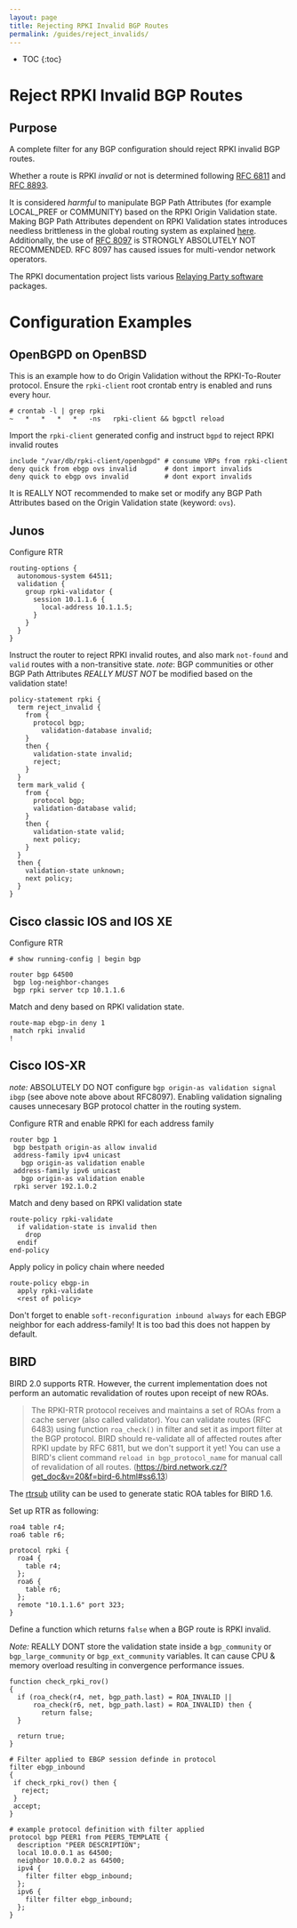 ```yaml
---
layout: page
title: Rejecting RPKI Invalid BGP Routes
permalink: /guides/reject_invalids/
---
```


* TOC
{:toc}

# Reject RPKI Invalid BGP Routes

## Purpose

A complete filter for any BGP configuration should reject RPKI invalid BGP routes.

Whether a route is RPKI *invalid* or not is determined following [RFC 6811](https://tools.ietf.org/html/rfc6811) and [RFC 8893](https://tools.ietf.org/html/rfc8893).

It is considered *harmful* to manipulate BGP Path Attributes (for example LOCAL_PREF or COMMUNITY) based on the RPKI Origin Validation state.
Making BGP Path Attributes dependent on RPKI Validation states introduces needless brittleness in the global routing system as explained [here](https://mailarchive.ietf.org/arch/msg/sidrops/dwQi9lgYKRVctdlMAHhtgYkzhSM/).
Additionally, the use of [RFC 8097](https://tools.ietf.org/html/rfc8097) is STRONGLY ABSOLUTELY NOT RECOMMENDED.
RFC 8097 has caused issues for multi-vendor network operators.

The RPKI documentation project lists various [Relaying Party software](https://rpki.readthedocs.io/en/latest/tools.html) packages.

# Configuration Examples

## OpenBGPD on OpenBSD

This is an example how to do Origin Validation without the RPKI-To-Router protocol.
Ensure the `rpki-client` root crontab entry is enabled and runs every hour.

```
# crontab -l | grep rpki
~   *   *   *   *   -ns   rpki-client && bgpctl reload
```

Import the `rpki-client` generated config and instruct `bgpd` to reject RPKI invalid routes

```
include "/var/db/rpki-client/openbgpd" # consume VRPs from rpki-client
deny quick from ebgp ovs invalid       # dont import invalids
deny quick to ebgp ovs invalid         # dont export invalids
```

It is REALLY NOT recommended to make set or modify any BGP Path Attributes based on the Origin Validation state (keyword: `ovs`).

## Junos

Configure RTR

```
routing-options {
  autonomous-system 64511;
  validation {
    group rpki-validator {
      session 10.1.1.6 {
        local-address 10.1.1.5;
      }
    }
  }
}
```

Instruct the router to reject RPKI invalid routes, and also mark `not-found` and `valid` routes with a non-transitive state.
*note*: BGP communities or other BGP Path Attributes *REALLY MUST NOT* be modified based on the validation state!

```
policy-statement rpki {
  term reject_invalid {
    from {
      protocol bgp;
        validation-database invalid;
    }
    then {
      validation-state invalid;
      reject;
    }
  }
  term mark_valid {
    from {
      protocol bgp;
      validation-database valid;
    }
    then {
      validation-state valid;
      next policy;
    }
  }
  then {
    validation-state unknown;
    next policy;
  }
}
```

## Cisco classic IOS and IOS XE

Configure RTR

```
# show running-config | begin bgp

router bgp 64500
 bgp log-neighbor-changes
 bgp rpki server tcp 10.1.1.6
```

Match and deny based on RPKI validation state.

```
route-map ebgp-in deny 1
 match rpki invalid
!
```

## Cisco IOS-XR

*note:* ABSOLUTELY DO NOT configure `bgp origin-as validation signal ibgp` (see above note above about RFC8097).
Enabling validation signaling causes unnecesary BGP protocol chatter in the routing system.

Configure RTR and enable RPKI for each address family
```
router bgp 1
 bgp bestpath origin-as allow invalid
 address-family ipv4 unicast
   bgp origin-as validation enable
 address-family ipv6 unicast
   bgp origin-as validation enable
 rpki server 192.1.0.2
```
Match and deny based on RPKI validation state
```
route-policy rpki-validate
  if validation-state is invalid then
    drop
  endif
end-policy
```
Apply policy in policy chain where needed
```
route-policy ebgp-in
  apply rpki-validate
  <rest of policy>
```

Don't forget to enable `soft-reconfiguration inbound always` for each EBGP neighbor for each address-family! It is too bad this does not happen by default.

## BIRD

BIRD 2.0 supports RTR. However, the current implementation does not perform an automatic revalidation of routes upon receipt of new ROAs.

> The RPKI-RTR protocol receives and maintains a set of ROAs from a cache server (also called validator). You can validate routes (RFC 6483) using function `roa_check()` in filter and set it as import filter at the BGP protocol. BIRD should re-validate all of affected routes after RPKI update by RFC 6811, but we don't support it yet! You can use a BIRD's client command `reload in bgp_protocol_name` for manual call of revalidation of all routes.
(https://bird.network.cz/?get_doc&v=20&f=bird-6.html#ss6.13)

The [rtrsub](https://github.com/job/rtrsub) utility can be used to generate static ROA tables for BIRD 1.6.

Set up RTR as following:

```
roa4 table r4;
roa6 table r6;

protocol rpki {
  roa4 {
    table r4;
  };
  roa6 {
    table r6;
  };
  remote "10.1.1.6" port 323;
}
```

Define a function which returns `false` when a BGP route is RPKI invalid.

*Note:* REALLY DONT store the validation state inside a `bgp_community` or `bgp_large_community` or `bgp_ext_community` variables.
It can cause CPU & memory overload resulting in convergence performance issues.

```
function check_rpki_rov()
{
  if (roa_check(r4, net, bgp_path.last) = ROA_INVALID ||
      roa_check(r6, net, bgp_path.last) = ROA_INVALID) then {
        return false;
  }

  return true;
}

# Filter applied to EBGP session definde in protocol
filter ebgp_inbound
{
 if check_rpki_rov() then {
   reject;
 }
 accept;
}

# example protocol definition with filter applied
protocol bgp PEER1 from PEERS_TEMPLATE {
  description "PEER DESCRIPTION";
  local 10.0.0.1 as 64500;
  neighbor 10.0.0.2 as 64500;
  ipv4 {
    filter filter ebgp_inbound;
  };
  ipv6 {
    filter filter ebgp_inbound;
  };
}
```
